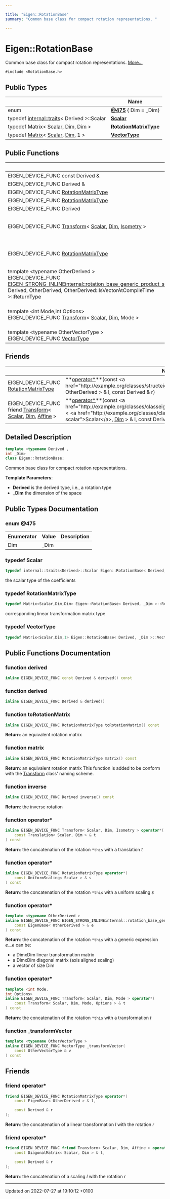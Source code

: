 ```yaml
---

title: "Eigen::RotationBase"
summary: "Common base class for compact rotation representations. "

---
```


# Eigen::RotationBase



Common base class for compact rotation representations.  [More...](#detailed-description)


`#include <RotationBase.h>`

## Public Types

|                | Name           |
| -------------- | -------------- |
| enum| **[@475](http://example.org/classes/classeigen_1_1rotationbase/#enum-@475)** { Dim = _Dim} |
| typedef <a href="http://example.org/classes/structeigen_1_1internal_1_1traits/">internal::traits</a>< Derived >::Scalar | **[Scalar](http://example.org/classes/classeigen_1_1rotationbase/#typedef-scalar)**  |
| typedef <a href="http://example.org/classes/classeigen_1_1matrix/">Matrix</a>< <a href="http://example.org/classes/classeigen_1_1rotationbase/#typedef-scalar">Scalar</a>, <a href="http://example.org/classes/classeigen_1_1rotationbase/#enumvalue-dim">Dim</a>, <a href="http://example.org/classes/classeigen_1_1rotationbase/#enumvalue-dim">Dim</a> > | **[RotationMatrixType](http://example.org/classes/classeigen_1_1rotationbase/#typedef-rotationmatrixtype)**  |
| typedef <a href="http://example.org/classes/classeigen_1_1matrix/">Matrix</a>< <a href="http://example.org/classes/classeigen_1_1rotationbase/#typedef-scalar">Scalar</a>, <a href="http://example.org/classes/classeigen_1_1rotationbase/#enumvalue-dim">Dim</a>, 1 > | **[VectorType](http://example.org/classes/classeigen_1_1rotationbase/#typedef-vectortype)**  |

## Public Functions

|                | Name           |
| -------------- | -------------- |
| EIGEN_DEVICE_FUNC const Derived & | **[derived](http://example.org/classes/classeigen_1_1rotationbase/#function-derived)**() const |
| EIGEN_DEVICE_FUNC Derived & | **[derived](http://example.org/classes/classeigen_1_1rotationbase/#function-derived)**() |
| EIGEN_DEVICE_FUNC <a href="http://example.org/classes/classeigen_1_1rotationbase/#typedef-rotationmatrixtype">RotationMatrixType</a> | **[toRotationMatrix](http://example.org/classes/classeigen_1_1rotationbase/#function-torotationmatrix)**() const |
| EIGEN_DEVICE_FUNC <a href="http://example.org/classes/classeigen_1_1rotationbase/#typedef-rotationmatrixtype">RotationMatrixType</a> | **[matrix](http://example.org/classes/classeigen_1_1rotationbase/#function-matrix)**() const |
| EIGEN_DEVICE_FUNC Derived | **[inverse](http://example.org/classes/classeigen_1_1rotationbase/#function-inverse)**() const |
| EIGEN_DEVICE_FUNC <a href="http://example.org/classes/classeigen_1_1transform/">Transform</a>< <a href="http://example.org/classes/classeigen_1_1rotationbase/#typedef-scalar">Scalar</a>, <a href="http://example.org/classes/classeigen_1_1rotationbase/#enumvalue-dim">Dim</a>, <a href="http://example.org/namespaces/namespaceeigen/#enumvalue-isometry">Isometry</a> > | **[operator*](http://example.org/classes/classeigen_1_1rotationbase/#function-operator*)**(const <a href="http://example.org/classes/classeigen_1_1translation/">Translation</a>< <a href="http://example.org/classes/classeigen_1_1rotationbase/#typedef-scalar">Scalar</a>, <a href="http://example.org/classes/classeigen_1_1rotationbase/#enumvalue-dim">Dim</a> > & t) const |
| EIGEN_DEVICE_FUNC <a href="http://example.org/classes/classeigen_1_1rotationbase/#typedef-rotationmatrixtype">RotationMatrixType</a> | **[operator*](http://example.org/classes/classeigen_1_1rotationbase/#function-operator*)**(const <a href="http://example.org/classes/classeigen_1_1uniformscaling/">UniformScaling</a>< <a href="http://example.org/classes/classeigen_1_1rotationbase/#typedef-scalar">Scalar</a> > & s) const |
| template <typename OtherDerived \> <br>EIGEN_DEVICE_FUNC <a href="http://example.org/files/macros_8h/#define-eigen-strong-inline">EIGEN_STRONG_INLINE</a><a href="http://example.org/classes/structeigen_1_1internal_1_1rotation__base__generic__product__selector/">internal::rotation_base_generic_product_selector</a>< Derived, OtherDerived, OtherDerived::IsVectorAtCompileTime >::ReturnType | **[operator*](http://example.org/classes/classeigen_1_1rotationbase/#function-operator*)**(const <a href="http://example.org/classes/structeigen_1_1eigenbase/">EigenBase</a>< OtherDerived > & e) const |
| template <int Mode,int Options\> <br>EIGEN_DEVICE_FUNC <a href="http://example.org/classes/classeigen_1_1transform/">Transform</a>< <a href="http://example.org/classes/classeigen_1_1rotationbase/#typedef-scalar">Scalar</a>, <a href="http://example.org/classes/classeigen_1_1rotationbase/#enumvalue-dim">Dim</a>, Mode > | **[operator*](http://example.org/classes/classeigen_1_1rotationbase/#function-operator*)**(const <a href="http://example.org/classes/classeigen_1_1transform/">Transform</a>< <a href="http://example.org/classes/classeigen_1_1rotationbase/#typedef-scalar">Scalar</a>, <a href="http://example.org/classes/classeigen_1_1rotationbase/#enumvalue-dim">Dim</a>, Mode, Options > & t) const |
| template <typename OtherVectorType \> <br>EIGEN_DEVICE_FUNC <a href="http://example.org/classes/classeigen_1_1rotationbase/#typedef-vectortype">VectorType</a> | **[_transformVector](http://example.org/classes/classeigen_1_1rotationbase/#function--transformvector)**(const OtherVectorType & v) const |

## Friends

|                | Name           |
| -------------- | -------------- |
| EIGEN_DEVICE_FUNC <a href="http://example.org/classes/classeigen_1_1rotationbase/#typedef-rotationmatrixtype">RotationMatrixType</a> | **[operator*](http://example.org/classes/classeigen_1_1rotationbase/#friend-operator*)**(const <a href="http://example.org/classes/structeigen_1_1eigenbase/">EigenBase</a>< OtherDerived > & l, const Derived & r)  |
| EIGEN_DEVICE_FUNC friend <a href="http://example.org/classes/classeigen_1_1transform/">Transform</a>< <a href="http://example.org/classes/classeigen_1_1rotationbase/#typedef-scalar">Scalar</a>, <a href="http://example.org/classes/classeigen_1_1rotationbase/#enumvalue-dim">Dim</a>, <a href="http://example.org/namespaces/namespaceeigen/#enumvalue-affine">Affine</a> > | **[operator*](http://example.org/classes/classeigen_1_1rotationbase/#friend-operator*)**(const <a href="http://example.org/classes/classeigen_1_1diagonalmatrix/">DiagonalMatrix</a>< <a href="http://example.org/classes/classeigen_1_1rotationbase/#typedef-scalar">Scalar</a>, <a href="http://example.org/classes/classeigen_1_1rotationbase/#enumvalue-dim">Dim</a> > & l, const Derived & r)  |

## Detailed Description

```cpp
template <typename Derived ,
int _Dim>
class Eigen::RotationBase;
```

Common base class for compact rotation representations. 

**Template Parameters**: 

  * **Derived** is the derived type, i.e., a rotation type 
  * **_Dim** the dimension of the space 

## Public Types Documentation

### enum @475

| Enumerator | Value | Description |
| ---------- | ----- | ----------- |
| Dim | _Dim|   |




### typedef Scalar

```cpp
typedef internal::traits<Derived>::Scalar Eigen::RotationBase< Derived, _Dim >::Scalar;
```


the scalar type of the coefficients 


### typedef RotationMatrixType

```cpp
typedef Matrix<Scalar,Dim,Dim> Eigen::RotationBase< Derived, _Dim >::RotationMatrixType;
```


corresponding linear transformation matrix type 


### typedef VectorType

```cpp
typedef Matrix<Scalar,Dim,1> Eigen::RotationBase< Derived, _Dim >::VectorType;
```


## Public Functions Documentation

### function derived

```cpp
inline EIGEN_DEVICE_FUNC const Derived & derived() const
```


### function derived

```cpp
inline EIGEN_DEVICE_FUNC Derived & derived()
```


### function toRotationMatrix

```cpp
inline EIGEN_DEVICE_FUNC RotationMatrixType toRotationMatrix() const
```


**Return**: an equivalent rotation matrix 

### function matrix

```cpp
inline EIGEN_DEVICE_FUNC RotationMatrixType matrix() const
```


**Return**: an equivalent rotation matrix This function is added to be conform with the <a href="http://example.org/classes/classeigen_1_1transform/">Transform</a> class' naming scheme. 

### function inverse

```cpp
inline EIGEN_DEVICE_FUNC Derived inverse() const
```


**Return**: the inverse rotation 

### function operator*

```cpp
inline EIGEN_DEVICE_FUNC Transform< Scalar, Dim, Isometry > operator*(
    const Translation< Scalar, Dim > & t
) const
```


**Return**: the concatenation of the rotation <code>&#42;this</code> with a translation _t_

### function operator*

```cpp
inline EIGEN_DEVICE_FUNC RotationMatrixType operator*(
    const UniformScaling< Scalar > & s
) const
```


**Return**: the concatenation of the rotation <code>&#42;this</code> with a uniform scaling _s_

### function operator*

```cpp
template <typename OtherDerived >
inline EIGEN_DEVICE_FUNC EIGEN_STRONG_INLINEinternal::rotation_base_generic_product_selector< Derived, OtherDerived, OtherDerived::IsVectorAtCompileTime >::ReturnType operator*(
    const EigenBase< OtherDerived > & e
) const
```


**Return**: the concatenation of the rotation <code>&#42;this</code> with a generic expression _e__e_ can be:

* a DimxDim linear transformation matrix
* a DimxDim diagonal matrix (axis aligned scaling)
* a vector of size Dim 

### function operator*

```cpp
template <int Mode,
int Options>
inline EIGEN_DEVICE_FUNC Transform< Scalar, Dim, Mode > operator*(
    const Transform< Scalar, Dim, Mode, Options > & t
) const
```


**Return**: the concatenation of the rotation <code>&#42;this</code> with a transformation _t_

### function _transformVector

```cpp
template <typename OtherVectorType >
inline EIGEN_DEVICE_FUNC VectorType _transformVector(
    const OtherVectorType & v
) const
```


## Friends

### friend operator*

```cpp
friend EIGEN_DEVICE_FUNC RotationMatrixType operator*(
    const EigenBase< OtherDerived > & l,

    const Derived & r
);
```


**Return**: the concatenation of a linear transformation _l_ with the rotation _r_

### friend operator*

```cpp
friend EIGEN_DEVICE_FUNC friend Transform< Scalar, Dim, Affine > operator*(
    const DiagonalMatrix< Scalar, Dim > & l,

    const Derived & r
);
```


**Return**: the concatenation of a scaling _l_ with the rotation _r_

-------------------------------

Updated on 2022-07-27 at 19:10:12 +0100